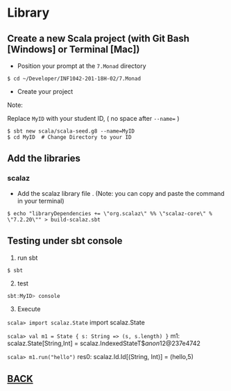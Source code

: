 # Library

## Create a new Scala project (with Git Bash [Windows] or Terminal [Mac])
   
* Position your prompt at the `7.Monad` directory

```shell
$ cd ~/Developer/INF1042-201-18H-02/7.Monad
```

* Create your project

Note: 
   
   Replace `MyID` with your student ID, ( no space after `--name=` )

```shell
$ sbt new scala/scala-seed.g8 --name=MyID
$ cd MyID  # Change Directory to your ID
```

## Add the libraries

### scalaz

* Add the scalaz library file . (Note: you can copy and paste the command in your terminal)

```shell
$ echo "libraryDependencies += \"org.scalaz\" %% \"scalaz-core\" % \"7.2.20\"" > build-scalaz.sbt
```

## Testing under sbt console

1. run sbt

```shell
$ sbt
```

2. test

```scala
sbt:MyID> console
```

3. Execute

```scala> import scalaz.State```
import scalaz.State

```scala> val m1 = State { s: String => (s, s.length) }```
m1: scalaz.State[String,Int] = scalaz.IndexedStateT$$anon$12@237e4742

```scala> m1.run("hello")```
res0: scalaz.Id.Id[(String, Int)] = (hello,5)

## [BACK](./README.md)

